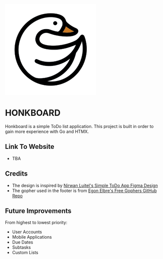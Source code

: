 <img src="./static/img/logo-white.png" style="width:300px;height:300px;">

# HONKBOARD
Honkboard is a simple ToDo list application.
This project is built in order to gain more experience with Go and HTMX.

## Link To Website
- TBA

## Credits
- The design is inspired by [Nirwan Luitel's Simple ToDo App Figma Design](https://www.figma.com/community/file/1230529343982869664)
- The gopher used in the footer is from [Egon Elbre's Free Gophers GitHub Repo](https://github.com/egonelbre/gophers)

## Future Improvements

From highest to lowest priority:
- User Accounts
- Mobile Applications
- Due Dates
- Subtasks
- Custom Lists
